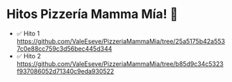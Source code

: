 # Hitos Pizzería Mamma Mía! 🍕

* ✅ Hito 1 https://github.com/ValeEseve/PizzeriaMammaMia/tree/25a5175b42a5537c0e88cc759c3d56bec445d344
* ✅ Hito 2 https://github.com/ValeEseve/PizzeriaMammaMia/tree/b85d9c34c5323f937086052d71340c9eda930522
